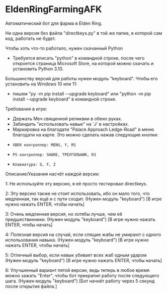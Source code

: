 # EldenRingFarmingAFK
Автоматический бот для фарма в Elden Ring.

Ни одна версия без файла "directkeys.py" в той же папке, в которой сам код, работать не будет.

Чтобы хоть что-то работало, нужен скачанный Python
- Требуется вписать "python" в командной строке, после чего откроется страница Microsoft Store, на которой можно скачать и установить Python 3.10.

Большинству версий для работы нужен модуль "keyboard". Чтобы его установить на Windows 10 или 11:
- пишем "py -m pip install --upgrade keyboard" или "python -m pip install --upgrade keyboard" в командной строке.

Требования в игре:
- Держать Меч священной реликвии в обеих руках.
- Забиндить "использовать навык" на 'J' в настройках.
- Маркировка на благодати "Palace Approach Ledge-Road" в меню благодати на карте. Это можно сделать нажав следующие кнопки:
-     XBOX контроллер: MENU, Y, RS
-     PS контроллер: SHARE, ТРЕУГОЛЬНИК, R3
-     Клавиатура: G, F, Z

Описание/Указания насчёт каждой версии:

1: Не используйте эту версию, я её просто тестировал directkeys.

2: Эту версию также не стоит использовать, ибо он мало того, что медленная, так ещё и с пути сходит. (Нужен модуль "keyboard") [В игре нужно нажать ENTER, чтобы начать]

3: Очень медленная версия, но хотябы лучше, чем её предшествинники. (Нужен модуль "keyboard") [В игре нужно нажать ENTER, чтобы начать]

4: Полезная версия на случай, если спящие жабы не умирают с одного использования навыка. (Нужен модуль "keyboard") [В игре нужно нажать ENTER, чтобы начать]

5: Отличный выбор, если навык убивает всех жаб одным ударом (Нужен модуль "keyboard") [В игре нужно нажать ENTER, чтобы начать]

6: Улучшенный вариант пятой версии, ведь теперь в любое время можно зажать "Enter", чтобы бот прекратил работу после следующего шага. (Нужен модуль "keyboard") [Бот начнёт работу через 5 секунд после открытия файла.]
